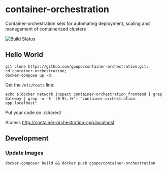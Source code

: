 # container-orchestration

Container-orchestration sets for automating deployment, scaling and management of containerized clusters

[![Build Status](https://secure.travis-ci.org/gpupo/container-orchestration.png?branch=master)](http://travis-ci.org/gpupo/container-orchestration)

## Hello World

    git clone https://github.com/gpupo/container-orchestration.git;
    cd container-orchestration;
    docker-compose up -d;

Get the ``/etc/hosts`` line:

    echo $(docker network inspect container-orchestration_frontend | grep Gateway | grep -o -E '[0-9\.]+') "container-orchestration-app.localhost"

Put your code on ./shared/

Access http://container-orchestration-app.localhost


## Development

### Update Images

    docker-composer build && docker push gpupo/container-orchestration
